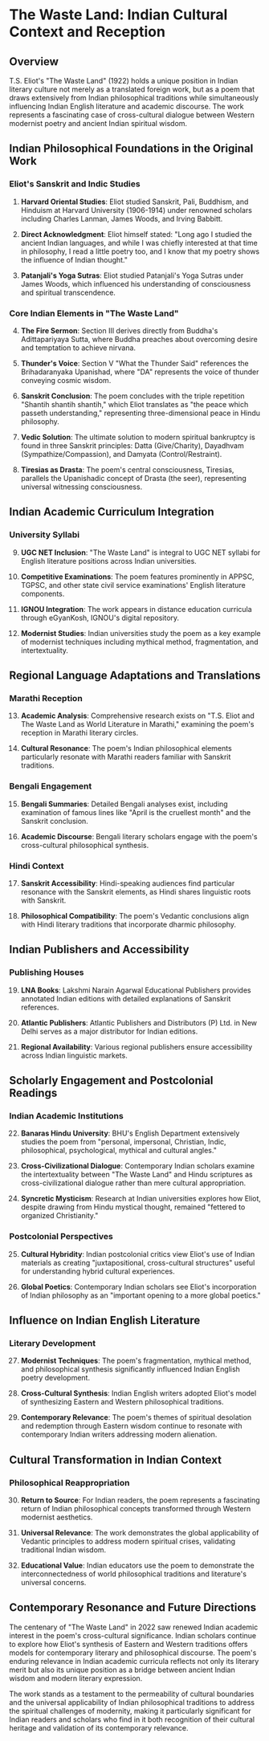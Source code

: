 # The Waste Land: Indian Cultural Context and Reception

## Overview

T.S. Eliot's "The Waste Land" (1922) holds a unique position in Indian literary culture not merely as a translated foreign work, but as a poem that draws extensively from Indian philosophical traditions while simultaneously influencing Indian English literature and academic discourse. The work represents a fascinating case of cross-cultural dialogue between Western modernist poetry and ancient Indian spiritual wisdom.

## Indian Philosophical Foundations in the Original Work

### Eliot's Sanskrit and Indic Studies

1. **Harvard Oriental Studies**: Eliot studied Sanskrit, Pali, Buddhism, and Hinduism at Harvard University (1906-1914) under renowned scholars including Charles Lanman, James Woods, and Irving Babbitt.

2. **Direct Acknowledgment**: Eliot himself stated: "Long ago I studied the ancient Indian languages, and while I was chiefly interested at that time in philosophy, I read a little poetry too, and I know that my poetry shows the influence of Indian thought."

3. **Patanjali's Yoga Sutras**: Eliot studied Patanjali's Yoga Sutras under James Woods, which influenced his understanding of consciousness and spiritual transcendence.

### Core Indian Elements in "The Waste Land"

4. **The Fire Sermon**: Section III derives directly from Buddha's Adittapariyaya Sutta, where Buddha preaches about overcoming desire and temptation to achieve nirvana.

5. **Thunder's Voice**: Section V "What the Thunder Said" references the Brihadaranyaka Upanishad, where "DA" represents the voice of thunder conveying cosmic wisdom.

6. **Sanskrit Conclusion**: The poem concludes with the triple repetition "Shantih shantih shantih," which Eliot translates as "the peace which passeth understanding," representing three-dimensional peace in Hindu philosophy.

7. **Vedic Solution**: The ultimate solution to modern spiritual bankruptcy is found in three Sanskrit principles: Datta (Give/Charity), Dayadhvam (Sympathize/Compassion), and Damyata (Control/Restraint).

8. **Tiresias as Drasta**: The poem's central consciousness, Tiresias, parallels the Upanishadic concept of Drasta (the seer), representing universal witnessing consciousness.

## Indian Academic Curriculum Integration

### University Syllabi

9. **UGC NET Inclusion**: "The Waste Land" is integral to UGC NET syllabi for English literature positions across Indian universities.

10. **Competitive Examinations**: The poem features prominently in APPSC, TGPSC, and other state civil service examinations' English literature components.

11. **IGNOU Integration**: The work appears in distance education curricula through eGyanKosh, IGNOU's digital repository.

12. **Modernist Studies**: Indian universities study the poem as a key example of modernist techniques including mythical method, fragmentation, and intertextuality.

## Regional Language Adaptations and Translations

### Marathi Reception

13. **Academic Analysis**: Comprehensive research exists on "T.S. Eliot and The Waste Land as World Literature in Marathi," examining the poem's reception in Marathi literary circles.

14. **Cultural Resonance**: The poem's Indian philosophical elements particularly resonate with Marathi readers familiar with Sanskrit traditions.

### Bengali Engagement

15. **Bengali Summaries**: Detailed Bengali analyses exist, including examination of famous lines like "April is the cruellest month" and the Sanskrit conclusion.

16. **Academic Discourse**: Bengali literary scholars engage with the poem's cross-cultural philosophical synthesis.

### Hindi Context

17. **Sanskrit Accessibility**: Hindi-speaking audiences find particular resonance with the Sanskrit elements, as Hindi shares linguistic roots with Sanskrit.

18. **Philosophical Compatibility**: The poem's Vedantic conclusions align with Hindi literary traditions that incorporate dharmic philosophy.

## Indian Publishers and Accessibility

### Publishing Houses

19. **LNA Books**: Lakshmi Narain Agarwal Educational Publishers provides annotated Indian editions with detailed explanations of Sanskrit references.

20. **Atlantic Publishers**: Atlantic Publishers and Distributors (P) Ltd. in New Delhi serves as a major distributor for Indian editions.

21. **Regional Availability**: Various regional publishers ensure accessibility across Indian linguistic markets.

## Scholarly Engagement and Postcolonial Readings

### Indian Academic Institutions

22. **Banaras Hindu University**: BHU's English Department extensively studies the poem from "personal, impersonal, Christian, Indic, philosophical, psychological, mythical and cultural angles."

23. **Cross-Civilizational Dialogue**: Contemporary Indian scholars examine the intertextuality between "The Waste Land" and Hindu scriptures as cross-civilizational dialogue rather than mere cultural appropriation.

24. **Syncretic Mysticism**: Research at Indian universities explores how Eliot, despite drawing from Hindu mystical thought, remained "fettered to organized Christianity."

### Postcolonial Perspectives

25. **Cultural Hybridity**: Indian postcolonial critics view Eliot's use of Indian materials as creating "juxtapositional, cross-cultural structures" useful for understanding hybrid cultural experiences.

26. **Global Poetics**: Contemporary Indian scholars see Eliot's incorporation of Indian philosophy as an "important opening to a more global poetics."

## Influence on Indian English Literature

### Literary Development

27. **Modernist Techniques**: The poem's fragmentation, mythical method, and philosophical synthesis significantly influenced Indian English poetry development.

28. **Cross-Cultural Synthesis**: Indian English writers adopted Eliot's model of synthesizing Eastern and Western philosophical traditions.

29. **Contemporary Relevance**: The poem's themes of spiritual desolation and redemption through Eastern wisdom continue to resonate with contemporary Indian writers addressing modern alienation.

## Cultural Transformation in Indian Context

### Philosophical Reappropriation

30. **Return to Source**: For Indian readers, the poem represents a fascinating return of Indian philosophical concepts transformed through Western modernist aesthetics.

31. **Universal Relevance**: The work demonstrates the global applicability of Vedantic principles to address modern spiritual crises, validating traditional Indian wisdom.

32. **Educational Value**: Indian educators use the poem to demonstrate the interconnectedness of world philosophical traditions and literature's universal concerns.

## Contemporary Resonance and Future Directions

The centenary of "The Waste Land" in 2022 saw renewed Indian academic interest in the poem's cross-cultural significance. Indian scholars continue to explore how Eliot's synthesis of Eastern and Western traditions offers models for contemporary literary and philosophical discourse. The poem's enduring relevance in Indian academic curricula reflects not only its literary merit but also its unique position as a bridge between ancient Indian wisdom and modern literary expression.

The work stands as a testament to the permeability of cultural boundaries and the universal applicability of Indian philosophical traditions to address the spiritual challenges of modernity, making it particularly significant for Indian readers and scholars who find in it both recognition of their cultural heritage and validation of its contemporary relevance.